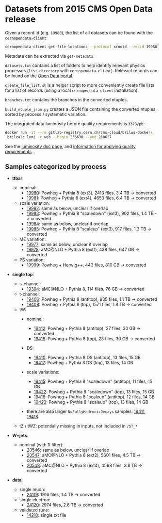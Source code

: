 # Datasets from 2015 CMS Open Data release

Given a record id (e.g. `19980`), the list of all datasets can be found with the [`cernopendata-client`](https://cernopendata-client.readthedocs.io/):
```bash
cernopendata-client get-file-locations --protocol xrootd --recid 19980
```
Metadata can be extracted via `get-metadata`.

`datasets.txt` contains a list of folders to help identify relevant physics processes (`list-directory` with `cernopendata-client`).
Relevant records can be found on the [Open Data portal](https://opendata.cern.ch/).

`create_file_list.sh` is a helper script to more conveniently create file lists for a list of records (using a local `cernopendata-client` installation).

`branches.txt` contains the branches in the converted ntuples.

`build_ntuple_json.py` creates a JSON file containing the converted ntuples, sorted by process / systematic variation.

The integrated data luminosity before quality requirements is `3378/pb`:
```bash
docker run -it --rm gitlab-registry.cern.ch/cms-cloud/brilws-docker\
 brilcalc lumi -c web --begin 256630 --end 260627
 ```
See the [luminosity doc page](http://opendata.cern.ch/docs/cms-guide-luminosity-calculation), and [information for applying quality requirements](https://opendata.cern.ch/record/14210).

## Samples categorized by process

- **ttbar**:
  - nominal:
    - [19980](https://opendata.cern.ch/record/19980): Powheg + Pythia 8 (ext3), 2413 files, 3.4 TB -> converted
    - [19981](https://opendata.cern.ch/record/19981): Powheg + Pythia 8 (ext4), 4653 files, 6.4 TB -> converted
  - scale variation:
    - [19982](https://opendata.cern.ch/record/19982): same as below, unclear if overlap
    - [19983](https://opendata.cern.ch/record/19983): Powheg + Pythia 8 "scaledown" (ext3), 902 files, 1.4 TB -> converted
    - [19984](https://opendata.cern.ch/record/19984): same as below, unclear if overlap
    - [19985](https://opendata.cern.ch/record/19985): Powheg + Pythia 8 "scaleup" (ext3), 917 files, 1.3 TB -> converted
  - ME variation:
    - [19977](https://opendata.cern.ch/record/19977): same as below, unclear if overlap
    - [19978](https://opendata.cern.ch/record/19978): aMC@NLO + Pythia 8 (ext1), 438 files, 647 GB -> converted
  - PS variation:
    - [19999](https://opendata.cern.ch/record/19999): Powheg + Herwig++, 443 files, 810 GB -> converted

- **single top**:
  - s-channel:
    - [19394](https://opendata.cern.ch/record/19394): aMC@NLO + Pythia 8, 114 files, 76 GB -> converted
  - t-channel:
    - [19406](https://opendata.cern.ch/record/19406): Powheg + Pythia 8 (antitop), 935 files, 1.1 TB -> converted
    - [19408](https://opendata.cern.ch/record/19408): Powheg + Pythia 8 (top), 1571 files, 1.8 TB -> converted
  - tW:
    - nominal:
      - [19412](https://opendata.cern.ch/record/19412): Powheg + Pythia 8 (antitop), 27 files, 30 GB -> converted
      - [19419](https://opendata.cern.ch/record/19419): Powheg + Pythia 8 (top), 23 files, 30 GB -> converted
    - DS:
      - [19410](https://opendata.cern.ch/record/19410): Powheg + Pythia 8 DS (antitop), 13 files, 15 GB
      - [19417](https://opendata.cern.ch/record/19417): Powheg + Pythia 8 DS (top), 13 files, 14 GB
    - scale variations:
      - [19415](https://opendata.cern.ch/record/19415): Powheg + Pythia 8 "scaledown" (antitop), 11 files, 15 GB
      - [19422](https://opendata.cern.ch/record/19422): Powheg + Pythia 8 "scaledown" (top), 13 files, 15 GB
      - [19416](https://opendata.cern.ch/record/19416): Powheg + Pythia 8 "scaleup" (antitop), 12 files, 14 GB
      - [19423](https://opendata.cern.ch/record/19423): Powheg + Pythia 8 "scaleup" (top), 13 files, 14 GB

    - there are also larger `NoFullyHadronicDecays` samples: [19411](https://opendata.cern.ch/record/19411), [19418](https://opendata.cern.ch/record/19418)
  - tZ / tWZ: potentially missing in inputs, not included in `/ST_*`

- **W+jets**:
  - nominal (with 1l filter):
    - [20546](https://opendata.cern.ch/record/20546): same as below, unclear if overlap
    - [20547](https://opendata.cern.ch/record/20547): aMC@NLO + Pythia 8 (ext2), 5601 files, 4.5 TB -> converted
    - [20548](https://opendata.cern.ch/record/20548): aMC@NLO + Pythia 8 (ext4), 4598 files, 3.8 TB -> converted

- **data**:
  - single muon:
    - [24119](https://opendata.cern.ch/record/24119): 1916 files, 1.4 TB -> converted
  - single electron:
    - [24120](https://opendata.cern.ch/record/24120): 2974 files, 2.6 TB -> converted
  - validated runs:
    - [14210](https://opendata.cern.ch/record/14210): single txt file
